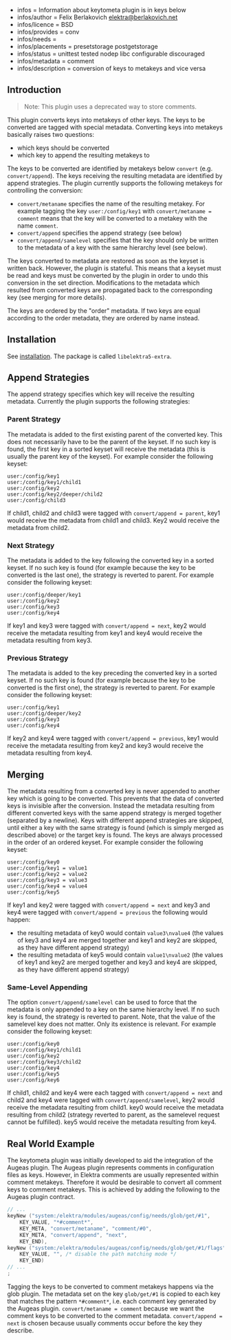 - infos = Information about keytometa plugin is in keys below
- infos/author = Felix Berlakovich <elektra@berlakovich.net>
- infos/licence = BSD
- infos/provides = conv
- infos/needs =
- infos/placements = presetstorage postgetstorage
- infos/status = unittest tested nodep libc configurable discouraged
- infos/metadata = comment
- infos/description = conversion of keys to metakeys and vice versa

## Introduction

> Note: This plugin uses a deprecated way to store comments.

This plugin converts keys into metakeys of other keys.
The keys to be converted are tagged with special metadata.
Converting keys into metakeys basically raises two questions:

- which keys should be converted
- which key to append the resulting metakeys to

The keys to be converted are identified by metakeys below `convert` (e.g. `convert/append`).
The keys receiving the resulting metadata are identified by append strategies.
The plugin currently supports the following metakeys for controlling the conversion:

- `convert/metaname` specifies the name of the resulting metakey. For example tagging the key `user:/config/key1` with `convert/metaname = comment` means that the key will be converted to a metakey with the name `comment`.
- `convert/append` specifies the append strategy (see below)
- `convert/append/samelevel` specifies that the key should only be written to the metadata of a key with the same hierarchy level (see below).

The keys converted to metadata are restored as soon as the keyset is written back.
However, the plugin is stateful. This means that a keyset must be read and keys must be
converted by the plugin in order to undo this conversion in the set direction.
Modifications to the metadata which resulted from converted keys are propagated back
to the corresponding key (see merging for more details).

The keys are ordered by the "order" metadata. If two keys are equal according to the order metadata,
they are ordered by name instead.

## Installation

See [installation](/doc/INSTALL.md).
The package is called `libelektra5-extra`.

## Append Strategies

The append strategy specifies which key will receive the resulting metadata.
Currently the plugin supports the following strategies:

### Parent Strategy

The metadata is added to the first existing parent of the converted key.
This does not necessarily have to be the parent of the keyset. If no such key is found,
the first key in a sorted keyset will receive the metadata (this is usually the parent key of the keyset).
For example consider the following keyset:

```
user:/config/key1
user:/config/key1/child1
user:/config/key2
user:/config/key2/deeper/child2
user:/config/child3
```

If child1, child2 and child3 were tagged with `convert/append = parent`, key1 would receive
the metadata from child1 and child3. Key2 would receive the metadata from child2.

### Next Strategy

The metadata is added to the key following the converted key in a sorted keyset.
If no such key is found (for example because the key to be converted is the last one),
the strategy is reverted to parent. For example consider the following keyset:

```
user:/config/deeper/key1
user:/config/key2
user:/config/key3
user:/config/key4
```

If key1 and key3 were tagged with `convert/append = next`, key2 would receive the metadata
resulting from key1 and key4 would receive the metadata resulting from key3.

### Previous Strategy

The metadata is added to the key preceding the converted key in a sorted keyset.
If no such key is found (for example because the key to be converted is the first one),
the strategy is reverted to parent. For example consider the following keyset:

```
user:/config/key1
user:/config/deeper/key2
user:/config/key3
user:/config/key4
```

If key2 and key4 were tagged with `convert/append = previous`, key1 would receive the metadata
resulting from key2 and key3 would receive the metadata resulting from key4.

## Merging

The metadata resulting from a converted key is never appended to another key which is going to
be converted. This prevents that the data of converted keys is invisible after the conversion.
Instead the metadata resulting from different converted keys with the same append strategy is
merged together (separated by a newline). Keys with different append strategies are skipped,
until either a key with the same strategy is found (which is simply merged as described above)
or the target key is found. The keys are always processed in the order of an ordered keyset.
For example consider the following keyset:

```
user:/config/key0
user:/config/key1 = value1
user:/config/key2 = value2
user:/config/key3 = value3
user:/config/key4 = value4
user:/config/key5
```

If key1 and key2 were tagged with `convert/append = next` and key3 and key4 were tagged with `convert/append = previous` the following would happen:

- the resulting metadata of key0 would contain `value3\nvalue4` (the values of key3 and key4 are merged together and key1 and key2 are skipped, as they have different append strategy)
- the resulting metadata of key5 would contain `value1\nvalue2` (the values of key1 and key2 are merged together and key3 and key4 are skipped, as they have different append strategy)

### Same-Level Appending

The option `convert/append/samelevel` can be used to force that the metadata is only appended to a key on the same hierarchy level. If no such key is found, the strategy is reverted to parent. Note, that the value of the samelevel key does not matter. Only its existence is relevant. For example consider the following keyset:

```
user:/config/key0
user:/config/key1/child1
user:/config/key2
user:/config/key3/child2
user:/config/key4
user:/config/key5
user:/config/key6
```

If child1, child2 and key4 were each tagged with `convert/append = next` and child2 and key4 were tagged with `convert/append/samelevel`, key2 would receive the metadata resulting from child1.
key0 would receive the metadata resulting from child2 (strategy reverted to parent, as the samelevel request cannot be fulfilled).
key5 would receive the metadata resulting from key4.

## Real World Example

The keytometa plugin was initially developed to aid the integration of the Augeas plugin. The Augeas plugin represents comments in configuration files as keys. However,
in Elektra comments are usually represented within comment metakeys. Therefore it would be desirable to convert all comment keys to comment metakeys. This is achieved
by adding the following to the Augeas plugin contract.

```c
// ...
keyNew ("system:/elektra/modules/augeas/config/needs/glob/get/#1",
    KEY_VALUE, "*#comment*",
    KEY_META, "convert/metaname", "comment/#0",
    KEY_META, "convert/append", "next",
    KEY_END),
keyNew ("system:/elektra/modules/augeas/config/needs/glob/get/#1/flags",
    KEY_VALUE, "", /* disable the path matching mode */
    KEY_END)
// ...
;
```

Tagging the keys to be converted to comment metakeys happens via the glob plugin. The metadata set on the key `glob/get/#1` is copied to each key that matches the
pattern `*#comment*`, i.e. each comment key generated by the Augeas plugin. `convert/metaname = comment` because we want the comment keys to be converted to the
comment metadata. `convert/append = next` is chosen because usually comments occur before the key they describe.
